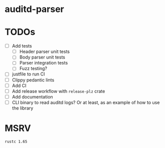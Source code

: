 # auditd-parser


# TODOs
- [ ] Add tests
  - [ ] Header parser unit tests
  - [ ] Body parser unit tests
  - [ ] Parser integration tests
  - [ ] Fuzz testing?
- [ ] justfile to run CI
- [ ] Clippy pedantic lints
- [ ] Add CI
- [ ] Add release workflow with `release-plz` crate
- [ ] Add documentation
- [ ] CLI binary to read auditd logs? Or at least, as an example of how to use the library

# MSRV
`rustc 1.65`
